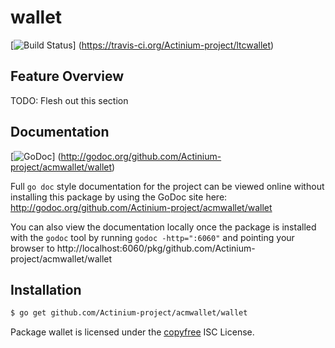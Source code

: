 wallet
======

[![Build Status](https://travis-ci.org/Actinium-project/ltcwallet.png?branch=master)]
(https://travis-ci.org/Actinium-project/ltcwallet)

## Feature Overview

TODO: Flesh out this section

## Documentation

[![GoDoc](https://godoc.org/github.com/Actinium-project/acmwallet/wallet?status.png)]
(http://godoc.org/github.com/Actinium-project/acmwallet/wallet)

Full `go doc` style documentation for the project can be viewed online without
installing this package by using the GoDoc site here:
http://godoc.org/github.com/Actinium-project/acmwallet/wallet

You can also view the documentation locally once the package is installed with
the `godoc` tool by running `godoc -http=":6060"` and pointing your browser to
http://localhost:6060/pkg/github.com/Actinium-project/acmwallet/wallet

## Installation

```bash
$ go get github.com/Actinium-project/acmwallet/wallet
```

Package wallet is licensed under the [copyfree](http://copyfree.org) ISC
License.
